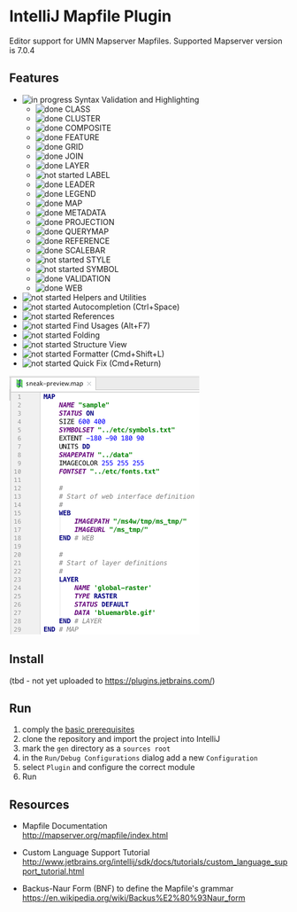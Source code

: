 # IntelliJ Mapfile Plugin

Editor support for UMN Mapserver Mapfiles. Supported Mapserver version is 7.0.4

## Features

* ![in progress](https://img.shields.io/badge/status-in%20progress-yellow.svg) Syntax Validation and Highlighting
  * ![done](https://img.shields.io/badge/status-done-green.svg) CLASS
  * ![done](https://img.shields.io/badge/status-done-green.svg) CLUSTER
  * ![done](https://img.shields.io/badge/status-done-green.svg) COMPOSITE
  * ![done](https://img.shields.io/badge/status-done-green.svg) FEATURE
  * ![done](https://img.shields.io/badge/status-done-green.svg) GRID
  * ![done](https://img.shields.io/badge/status-done-green.svg) JOIN
  * ![done](https://img.shields.io/badge/status-done-green.svg) LAYER
  * ![not started](https://img.shields.io/badge/status-not%20started-lightgray.svg) LABEL
  * ![done](https://img.shields.io/badge/status-done-green.svg) LEADER
  * ![done](https://img.shields.io/badge/status-done-green.svg) LEGEND
  * ![done](https://img.shields.io/badge/status-done-green.svg) MAP
  * ![done](https://img.shields.io/badge/status-done-green.svg) METADATA
  * ![done](https://img.shields.io/badge/status-done-green.svg) PROJECTION
  * ![done](https://img.shields.io/badge/status-done-green.svg) QUERYMAP
  * ![done](https://img.shields.io/badge/status-done-green.svg) REFERENCE
  * ![done](https://img.shields.io/badge/status-done-green.svg) SCALEBAR
  * ![not started](https://img.shields.io/badge/status-not%20started-lightgray.svg) STYLE
  * ![not started](https://img.shields.io/badge/status-not%20started-lightgray.svg) SYMBOL
  * ![done](https://img.shields.io/badge/status-done-green.svg) VALIDATION
  * ![done](https://img.shields.io/badge/status-done-green.svg) WEB
* ![not started](https://img.shields.io/badge/status-not%20started-lightgray.svg) Helpers and Utilities
* ![not started](https://img.shields.io/badge/status-not%20started-lightgray.svg) Autocompletion (Ctrl+Space)
* ![not started](https://img.shields.io/badge/status-not%20started-lightgray.svg) References
* ![not started](https://img.shields.io/badge/status-not%20started-lightgray.svg) Find Usages (Alt+F7)
* ![not started](https://img.shields.io/badge/status-not%20started-lightgray.svg) Folding
* ![not started](https://img.shields.io/badge/status-not%20started-lightgray.svg) Structure View
* ![not started](https://img.shields.io/badge/status-not%20started-lightgray.svg) Formatter (Cmd+Shift+L)
* ![not started](https://img.shields.io/badge/status-not%20started-lightgray.svg) Quick Fix (Cmd+Return)
 
![very early state](resources/META-INF/sneak-preview-screenshot.png "very early state")

## Install

(tbd - not yet uploaded to https://plugins.jetbrains.com/)

## Run

1. comply the [basic prerequisites](http://www.jetbrains.org/intellij/sdk/docs/tutorials/custom_language_support/prerequisites.html) 
2. clone the repository and import the project into IntelliJ
3. mark the `gen` directory as a `sources root`
4. in the `Run/Debug Configurations` dialog add a new `Configuration`
5. select `Plugin` and configure the correct module
6. Run

## Resources

* Mapfile Documentation<br/>
http://mapserver.org/mapfile/index.html

* Custom Language Support Tutorial<br/>
http://www.jetbrains.org/intellij/sdk/docs/tutorials/custom_language_support_tutorial.html

* Backus-Naur Form (BNF) to define the Mapfile's grammar<br/>
https://en.wikipedia.org/wiki/Backus%E2%80%93Naur_form